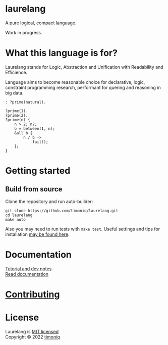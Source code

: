 # laurelang

A pure logical, compact language.

Work in progress.

# What this language is for?

Laurelang stands for Logic, Abstraction and Unification with Readability and Efficience.

Language aims to become reasonable choice for declarative, logic, constraint programming research, performant for quering and reasoning in big data.

```
: ?prime(natural).

?prime(1).
?prime(2).
?prime(n) {
    n > 2; n?;
    b = between(1, n);
    &all b {
        n / b ->
            fail();
    };
}
```

# Getting started

## Build from source

Clone the repository and run auto-builder:

```
git clone https://github.com/timoniq/laurelang.git
cd laurelang
make auto
```

Also you may need to run tests with `make test`. Useful settings and tips for installation [may be found here](/docs/installation.md).

# Documentation

[Tutorial and dev notes](/docs/index.md)  
[Read documentation](https://docs.laurelang.org)

# [Contributing](/contributing.md)
# License

Laurelang is [MIT licensed](/LICENSE)  
Copyright © 2022 [timoniq](https://github.com/timoniq)